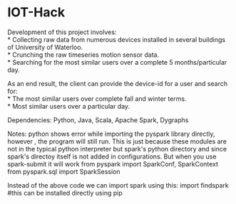 # IOT-Hack

Development of this project involves:</br>
    * Collecting raw data from numerous devices installed in several buildings of University of Waterloo.</br>
    * Crunching the raw timeseries motion sensor data. </br> 
    * Searching for the most similar users over a complete 5 months/particular day.</br>

As an end result, the client can provide the device-id for a user and search for:</br>
    * The most similar users over complete fall and winter terms.</br>
    * Most similar users over a particular day.</br>

Dependencies: Python, Java, Scala, Apache Spark, Dygraphs


Notes:
python shows error while importing the pyspark library directly, however , the program will still run.
This is just because these modules are not in the typical python interpreter but spark's python directory
and since spark's directoy itself is not added in configurations. But when you use spark-submit it will work
from pyspark import SparkConf, SparkContext
from pyspark.sql import SparkSession

Instead of the above code we can import spark using this:
import findspark #this can be installed directly using pip
